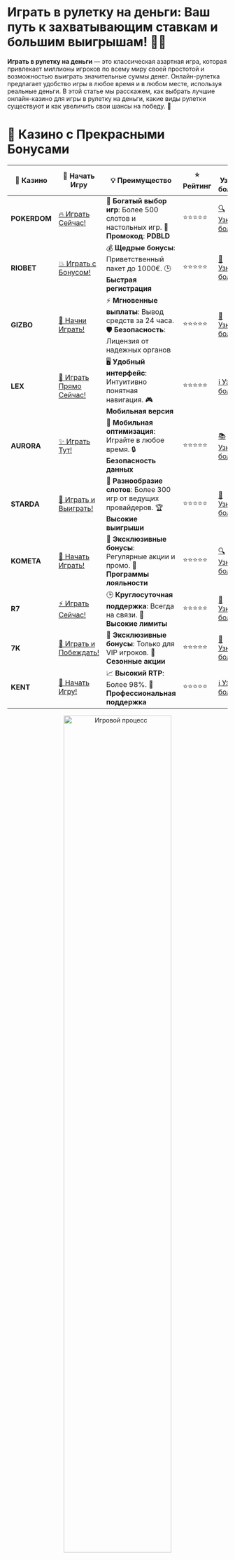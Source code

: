 # **Играть в рулетку на деньги: Ваш путь к захватывающим ставкам и большим выигрышам! 🎡💸**

**Играть в рулетку на деньги** — это классическая азартная игра, которая привлекает миллионы игроков по всему миру своей простотой и возможностью выиграть значительные суммы денег. Онлайн-рулетка предлагает удобство игры в любое время и в любом месте, используя реальные деньги. В этой статье мы расскажем, как выбрать лучшие онлайн-казино для игры в рулетку на деньги, какие виды рулетки существуют и как увеличить свои шансы на победу. 🌟

# 🌟 Казино с Прекрасными Бонусами

| 🎲 **Казино** | 🔗 **Начать Игру** | 💡 **Преимущество** | ⭐ **Рейтинг** | 🔗 **Узнать больше** | 🆕 **Новая информация** |
|--------------|---------------------|---------------------|----------------|----------------------|-------------------------|
| **POKERDOM**  | [🔥 Играть Сейчас!](https://brandplay.link/4k77v2yx) | 🎉 **Богатый выбор игр**: Более 500 слотов и настольных игр. 🎁 **Промокод**: **PDBLD** | ⭐⭐⭐⭐⭐ | [🔍 Узнать больше](https://brandplay.link/4k77v2yx) | 🏆 **Победители турниров** получают эксклюзивные подарки! |
| **RIOBET**    | [💥 Играть с Бонусом!](https://brandplay.link/7xBLTPyj) | 💰 **Щедрые бонусы**: Приветственный пакет до 1000€. 🕒 **Быстрая регистрация** | ⭐⭐⭐⭐⭐ | [📖 Узнать больше](https://brandplay.link/7xBLTPyj) | 💬 **Поддержка 24/7** для комфортной игры в любое время! |
| **GIZBO**     | [🚀 Начни Играть!](https://brandplay.link/bprXw4YV) | ⚡ **Мгновенные выплаты**: Вывод средств за 24 часа. 🛡️ **Безопасность**: Лицензия от надежных органов | ⭐⭐⭐⭐⭐ | [📝 Узнать больше](https://brandplay.link/bprXw4YV) | 🔒 **SSL-шифрование** для максимальной безопасности данных игроков. |
| **LEX**       | [💎 Играть Прямо Сейчас!](https://brandplay.link/zW4hdDFV) | 🖥️ **Удобный интерфейс**: Интуитивно понятная навигация. 🎮 **Мобильная версия** | ⭐⭐⭐⭐⭐ | [ℹ️ Узнать больше](https://brandplay.link/zW4hdDFV) | 📱 **Поддержка всех мобильных устройств** для удобства игры в любом месте. |
| **AURORA**    | [✨ Играть Тут!](https://10trafic-stat2.com/click/668546556bcc6313411604bd/6766/13032/subaccount) | 📱 **Мобильная оптимизация**: Играйте в любое время. 🔒 **Безопасность данных** | ⭐⭐⭐⭐⭐ | [📚 Узнать больше](https://10trafic-stat2.com/click/668546556bcc6313411604bd/6766/13032/subaccount) | 🌍 **Международная лицензия** на деятельность в разных странах. |
| **STARDА**    | [🎉 Играть и Выиграть!](https://brandplay.link/fB7xwRFL) | 🎰 **Разнообразие слотов**: Более 300 игр от ведущих провайдеров. 🏆 **Высокие выигрыши** | ⭐⭐⭐⭐⭐ | [🔎 Узнать больше](https://brandplay.link/fB7xwRFL) | 🎉 **Ежемесячные турниры** с крупными призами! |
| **KOMETA**    | [🎁 Начать Играть!](https://brandplay.link/8ZymQJV8) | 🎁 **Эксклюзивные бонусы**: Регулярные акции и промо. 🔄 **Программы лояльности** | ⭐⭐⭐⭐⭐ | [🔍 Узнать больше](https://brandplay.link/8ZymQJV8) | 🌟 **Персонализированные предложения** для долгосрочных игроков. |
| **R7**        | [⚡ Играть Сейчас!](https://brandplay.link/bMd3Yjsw) | 🕒 **Круглосуточная поддержка**: Всегда на связи. 💸 **Высокие лимиты** | ⭐⭐⭐⭐⭐ | [📖 Узнать больше](https://brandplay.link/bMd3Yjsw) | 🎯 **Рейтинг игроков** для лучших участников. |
| **7K**        | [🎯 Играть и Побеждать!](https://brandplay.link/BvQyFShp) | 🌟 **Эксклюзивные бонусы**: Только для VIP игроков. 🎉 **Сезонные акции** | ⭐⭐⭐⭐⭐ | [📝 Узнать больше](https://brandplay.link/BvQyFShp) | 🥇 **Особые привилегии** для постоянных игроков. |
| **KENT**      | [🔑 Начать Игру!](https://brandplay.link/Fv2WP3js) | 📈 **Высокий RTP**: Более 98%. 💼 **Профессиональная поддержка** | ⭐⭐⭐⭐⭐ | [ℹ️ Узнать больше](https://brandplay.link/Fv2WP3js) | 💬 **Поддержка на нескольких языках** для удобства игроков. |

<div align="center"> <img src="https://i.pinimg.com/originals/1d/b3/25/1db325483acbe642c6d4e6fdd73a4988.gif" alt="Игровой процесс" width="70%"> </div>
---

# 🚀 Быстрые Выигрыши и Поддержка

| 🎲 **Казино** | 🔗 **Начать Игру** | 💡 **Преимущество** | ⭐ **Рейтинг** | 🔗 **Узнать больше** | 🆕 **Новая информация** |
|--------------|---------------------|---------------------|----------------|----------------------|-------------------------|
| **GAMA**      | [🎯 Играть Прямо Сейчас!](https://brandplay.link/j6NMKsDz) | 🔍 **Интуитивный интерфейс**: Легкость использования. 🏅 **Престижные турниры** | ⭐⭐⭐⭐☆ | [🔎 Узнать больше](https://brandplay.link/j6NMKsDz) | 🏆 **Турниры с большими призами** каждый месяц. |
| **ONION**     | [💥 Играть и Выигрывать!](https://brandplay.link/zBGRVpQ9) | 🤑 **Низкие ставки**: Идеально для начинающих. 🔄 **Быстрые выводы** | ⭐⭐⭐⭐☆ | [🔍 Узнать больше](https://brandplay.link/zBGRVpQ9) | 🎮 **Казино для новичков** с простыми правилами. |
| **ЧЕМПИОН**   | [🏅 Играть в Турнире!](https://temon-gter.cfd/go/lRq?p80412p304504pcc44t17455) | 🏅 **Лояльная программа**: Награды за активность. 🎁 **Ежемесячные бонусы** | ⭐⭐⭐⭐☆ | [📖 Узнать больше](https://temon-gter.cfd/go/lRq?p80412p304504pcc44t17455) | 🥇 **Турниры и лояльность** — каждый шаг вознаграждается. |
| **VAVADA**    | [🚀 Играть Без Ожидания!](https://vavadapartner.pro/?promo=ea5c9275-6854-4505-94fc-95ab18221945-linkb2) | 🚀 **Быстрая регистрация**: Начните играть мгновенно. 🔐 **Безопасные транзакции** | ⭐⭐⭐⭐☆ | [📝 Узнать больше](https://vavadapartner.pro/?promo=ea5c9275-6854-4505-94fc-95ab18221945-linkb2) | 🏆 **Программа для новых игроков** с бонусами за регистрацию. |
| **FRIENDS**   | [🎉 Играть и Развлекаться!](https://gofriends.mba/linkb2) | 🤝 **Социальные игры**: Играйте с друзьями. 🌐 **Мультиплатформенность** | ⭐⭐⭐⭐☆ | [ℹ️ Узнать больше](https://gofriends.mba/linkb2) | 🎮 **Играйте с друзьями** и зарабатывайте бонусы за совместные действия. |
| **1WIN**      | [⚡ Играть и Выигрывать!](https://brandplay.link/smXVpBbG) | 🏆 **Спортивные ставки**: Широкий выбор видов спорта. 💵 **Высокие коэффициенты** | ⭐⭐⭐⭐☆ | [📚 Узнать больше](https://brandplay.link/smXVpBbG) | ⚽ **Бонусы на спортивные ставки** для активных игроков. |
| **DRIP**      | [💥 Играть Сразу!](https://drp-ircp01.com/c07e6a3db) | 🌐 **Инновационные игры**: Новейшие игровые технологии. 🛡️ **Высокая безопасность** | ⭐⭐⭐⭐☆ | [🔎 Узнать больше](https://drp-ircp01.com/c07e6a3db) | 🔧 **Инновационные функции** для удобства игры. |
| **JOYCASINO** | [🎰 Играть И Побеждать!](https://rpc30.call2me.pro/?/ru/registration?apkpop=0&partner=p24970p3291217pc98f) | 🎁 **Приятные бонусы**: Ежедневные акции и подарки. 🕹️ **Разнообразие игр** | ⭐⭐⭐⭐☆ | [🔍 Узнать больше](https://rpc30.call2me.pro/?/ru/registration?apkpop=0&partner=p24970p3291217pc98f) | 🎉 **Щедрые фриспины** для новых игроков. |
| **PLAYFORTUNA** | [🔥 Играть С Бонусом!](https://fortunapromo.net/alt/playfortuna/registration?0dc4a9362a71feb7e3f165fb8e766f70) | 🎉 **Регулярные акции**: Бонусы, фриспины и многое другое. 🏅 **Турниры** | ⭐⭐⭐⭐☆ | [📚 Узнать больше](https://fortunapromo.net/alt/playfortuna/registration?0dc4a9362a71feb7e3f165fb8e766f70) | 🎯 **Выгодные предложения** на популярные игры. |
| **SYKAA**     | [💸 Играть Сейчас!](https://s-two-way.com/?source=linkb2&pid=30697) | 💸 **Доступные ставки**: Идеально для новичков. 🎁 **Щедрые бонусы** | ⭐⭐⭐⭐☆ | [🔍 Узнать больше](https://s-two-way.com/?source=linkb2&pid=30697) | 💥 **Акции с большими бонусами** для новичков и опытных игроков. |

<div align="center"> <img src="https://i.pinimg.com/originals/1d/b3/25/1db325483acbe642c6d4e6fdd73a4988.gif" alt="Игровой процесс" width="70%"> </div>
---

# 💸 Казино с Привлекательными Программами Лояльности

| 🎲 **Казино** | 🔗 **Начать Игру** | 💡 **Преимущество** | ⭐ **Рейтинг** | 🔗 **Узнать больше** | 🆕 **Новая информация** |
|--------------|---------------------|---------------------|----------------|----------------------|-------------------------|
| **KOMETA**    | [🎯 Начни Играть!](https://brandplay.link/8ZymQJV8) | 🎁 **Эксклюзивные бонусы**: Регулярные акции и промо. 🔄 **Программы лояльности** | ⭐⭐⭐⭐⭐ | [🔍 Узнать больше](https://brandplay.link/8ZymQJV8) | 🌟 **Персонализированные предложения** для долгосрочных игроков. |
| **1Xslots**   | [🏅 Играть Прямо Сейчас!](https://brandplay.link/hSB1khtr) | 🎉 **Множество акций**: Еженедельные бонусы и турниры. 🛡️ **Безопасность** | ⭐⭐⭐⭐⭐ | [📚 Узнать больше](https://brandplay.link/hSB1khtr) | 🏅 **Награды за активность**: участники программы лояльности получают специальные привилегии. |
| **R7**        | [🚀 Играть Сейчас!](https://brandplay.link/bMd3Yjsw) | 🕒 **Круглосуточная поддержка**: Всегда на связи. 💸 **Высокие лимиты** | ⭐⭐⭐⭐⭐ | [📖 Узнать больше](https://brandplay.link/bMd3Yjsw) | 💬 **VIP-поддержка** для постоянных игроков с приоритетом. |


![Рулетка](https://schaeffers-cdn.s3.amazonaws.com/images/default-source/schaeffers-cdn-images/default-images/sectors/bigstock-roulette-gambling-concept-369012793.jpg?sfvrsn=493ad806_4)

## Что такое **рулетка на деньги**? 🤔

**Рулетка на деньги** — это онлайн-версия классической рулетки, где ставки делаются в реальных деньгах. Игра заключается в том, что игроки делают ставки на номера, цвета или диапазоны чисел, и дилер запускает шарик по вращающемуся колесу. Выигрыши определяются положением шарика после остановки колеса.

### Основные виды **рулетки на деньги** 🔑

1. **Европейская рулетка** 🇪🇺  
   Имеет 37 номеров (0-36) и одно зеленое поле с нулем. Более выгодна для игроков благодаря низкому преимуществу казино (2,7%).

2. **Американская рулетка** 🇺🇸  
   Включает дополнительное зеленое поле с двойным нулем (00), всего 38 номеров. Преимущество казино выше — 5,26%.

3. **Французская рулетка** 🇫🇷  
   Похожая на европейскую, но с дополнительными правилами "La Partage" или "En Prison", уменьшающими преимущество казино до 1,35%.

4. **Мини-рулетка** 🎡  
   Упрощенная версия с меньшим количеством номеров, обычно от 13 до 18.

## Почему стоит **играть в рулетку на деньги**? 🎯

### Преимущества рулетки на деньги 💎

1. **Возможность крупных выигрышей** 💰  
   Онлайн-рулетка предлагает джекпоты и крупные выплаты, которые могут значительно увеличить ваш банкролл.

2. **Разнообразие ставок** 🎯  
   Возможность делать разнообразные ставки — от простых (красное/черное) до сложных (точные номера).

3. **Удобство и доступность** 🕹️  
   Играть можно в любое время и в любом месте, используя компьютер или мобильное устройство.

4. **Высокие выплаты** 💸  
   В рулетке есть шансы на крупные выигрыши, особенно при ставках на редкие номера.

5. **Простота игры** 📚  
   Легко освоить правила и начать играть даже новичкам.

## ТОП-10 **лучших онлайн казино для рулетки на деньги** 2024 года 🏆

Мы собрали для вас список самых надежных и популярных онлайн-казино, которые предлагают отличные условия для игры в рулетку на деньги.

### 1. **Pokerdom** 🎲

**Pokerdom** — одно из самых популярных казино на постсоветском пространстве. Платформа предлагает широкий выбор рулеток, включая европейскую, американскую и французскую версии. Отличается удобным интерфейсом, быстрыми выплатами и регулярными акциями для игроков. **Pokerdom** имеет лицензию от надежного регулятора и использует современные технологии шифрования для защиты данных игроков.

### 2. **Riobet** 🎰

**Riobet** славится большим ассортиментом рулеток и высокими бонусами. Казино предлагает фриспины, бонусы на депозиты и кэшбэки, что делает игру еще более привлекательной. **Riobet** также обеспечивает быструю поддержку клиентов на русском языке и надежную систему безопасности, включая SSL-шифрование и лицензирование.

### 3. **Gizbo** 💥

**Gizbo** — идеальное казино для хайроллеров и тех, кто ищет крупные ставки и высокие коэффициенты. Здесь вы найдете множество рулеток с высокой отдачей и привлекательными бонусами. **Gizbo** славится быстрыми выплатами и надежной системой безопасности, что делает его одним из лучших выборов для российских игроков.

### 4. **LEX** 🔥

**LEX** — высококлассная платформа с разнообразными рулетками и отличными условиями для игроков. Казино предлагает бонусы на депозиты, фриспины и кэшбэки, а также надежную поддержку клиентов на русском языке. **LEX** отличается удобным интерфейсом и быстрыми выплатами, что делает его отличным выбором для игры в рулетку на реальные деньги.

### 5. **Aurora** 🌌

**Aurora** предлагает уникальные рулетки и захватывающие бонусные раунды. Казино известно своей красивой графикой, быстрыми выплатами и щедрыми бонусами для новых и постоянных игроков. **Aurora** также предоставляет широкий выбор платежных методов, включая популярные российские карты и электронные кошельки, и имеет лицензию от авторитетного регулятора.

### 6. **Starda** 💫

**Starda** — инновационное казино с современным дизайном и широким выбором рулеток. Здесь вы найдете новейшие рулетки, настольные игры и отличные бонусы, которые помогут увеличить ваш банкролл. **Starda** также предлагает удобные способы пополнения и вывода средств, а также надежную поддержку клиентов на русском языке.

### 7. **Kometa** 🌠

**Kometa** предлагает разнообразие рулеток и живых игр с крупье. Казино выделяется своими кэшбэками, бонусами на депозиты и удобным интерфейсом для игроков всех уровней. **Kometa** обеспечивает высокую скорость вывода средств и надежную поддержку клиентов, а также имеет лицензию от надежного регулятора.

### 8. **R7** 🚀

**R7** — это динамичное казино с быстрыми выплатами и разнообразными рулетками. Здесь вы найдете множество акций и бонусов, которые сделают вашу игру еще более прибыльной. **R7** также предлагает широкий выбор платежных методов и безопасную игровую среду, подтвержденную лицензией и сертификатами честности игр.

### 9. **7K** 🌟

**7K** — казино с высокими коэффициентами и быстрой выплатой выигрышей. Платформа предлагает щедрые бонусы на депозиты, фриспины и регулярные акции для активных игроков. **7K** также обеспечивает надежную защиту данных, использует сертифицированные RNG и имеет удобный интерфейс для комфортной игры.

### 10. **Kent** 🏅

**Kent** — надежное казино с множеством акций и быстрыми выплатами. Здесь вы найдете широкий выбор рулеток, слотов и других игр, а также привлекательные бонусы для новых и постоянных игроков. **Kent** предлагает удобные методы пополнения и вывода средств, включая популярные российские карты и электронные кошельки, и обладает лицензией от авторитетного регулятора.

## Как выбрать **лучшее онлайн казино для игры в рулетку на деньги**? 🎯

### 1. **Проверьте лицензии и безопасность** 🔐

Убедитесь, что казино имеет лицензию от авторитетного регулятора, такого как Malta Gaming Authority (MGA), UK Gambling Commission или другие признанные органы. Это гарантирует честность игр и защиту ваших личных данных. Лучшие казино используют современные технологии шифрования для обеспечения безопасности транзакций и данных игроков.

### 2. **Изучите ассортимент рулеток** 🎮

Честные казино предлагают разнообразие рулеток от ведущих разработчиков, таких как NetEnt, Microgaming, Playtech и других. Выбирайте платформу с любимыми версиями рулетки и новыми релизами, чтобы наслаждаться игрой каждый раз. Обратите внимание на наличие сертификатов честности для игровых автоматов.

### 3. **Оцените бонусные предложения** 🎁

Сравните бонусы и акции разных казино. Ищите приветственные бонусы, фриспины, кэшбэки и другие предложения, которые помогут увеличить ваш банкролл. Обратите внимание на условия отыгрыша и сроки действия бонусов. Честные казино предлагают прозрачные и понятные условия бонусов.

### 4. **Проверьте методы оплаты и вывода средств** 💳

Убедитесь, что казино поддерживает удобные для вас способы оплаты и вывода средств, такие как банковские карты (Visa, MasterCard), электронные кошельки (Yandex Money, Qiwi, WebMoney) и другие популярные методы. Быстрые и надежные методы вывода средств — признак честного казино.

### 5. **Обратите внимание на службу поддержки** 📞

Качественная служба поддержки — важный аспект любого казино. Убедитесь, что казино предоставляет круглосуточную поддержку через чат, электронную почту или телефон. Хорошая поддержка поможет быстро решить любые возникшие вопросы или проблемы.

## Советы для успешной игры в **рулетку на деньги** 🧠

1. **Управляйте своим банкроллом** 💼  
   Определите бюджет для игры и придерживайтесь его. Никогда не ставьте больше, чем можете позволить себе потерять.

2. **Используйте бонусы и акции** 🎉  
   Воспользуйтесь всеми доступными бонусами и акциями, чтобы увеличить свой банкролл и шансы на выигрыш.

3. **Изучайте стратегии рулетки** 📚  
   Хотя рулетка — игра на удачу, знание стратегий может помочь вам принимать более обоснованные решения и управлять своими ставками.

4. **Играйте ответственно** 🛡️  
   Азартные игры должны приносить удовольствие. Не позволяйте игре стать проблемой и всегда играйте ответственно.

## Часто задаваемые вопросы (FAQ) ❓

### 1. **Что такое рулетка на деньги?** 🎁

Рулетка на деньги — это онлайн-версия классической рулетки, где ставки делаются в реальных деньгах. Игроки могут выбирать из различных версий рулетки и делать ставки на номера, цвета или диапазоны чисел.

### 2. **Можно ли выиграть реальные деньги в рулетку на деньги?** 🤑

Да, в рулетку на деньги можно выиграть реальные деньги, делая ставки на реальные суммы. Однако важно играть ответственно и управлять своим банкроллом.

### 3. **Какие версии рулетки наиболее популярны?** 🎰

Наиболее популярны европейская, американская и французская рулетки. Европейская рулетка предпочтительнее из-за более низкого преимущества казино.

### 4. **Какие бонусы предлагают онлайн-казино для рулетки на деньги?** 🎁

Онлайн-казино предлагают различные бонусы, включая приветственные бонусы, фриспины, кэшбэки и бонусы за депозиты. Эти бонусы помогают увеличить ваш банкролл и шансы на выигрыш.

### 5. **Можно ли играть в рулетку на деньги на мобильных устройствах?** 📱

Да, большинство онлайн-казино предлагают мобильные версии своих платформ или приложения, что позволяет играть в рулетку на деньги на смартфонах и планшетах в любое время и в любом месте.

## Заключение: Начните **играть в рулетку на деньги** и выигрывайте уже сегодня! 🎉💸

**Играть в рулетку на деньги** — это отличный способ испытать удачу, получить удовольствие от игры и, возможно, выиграть крупные суммы. Выбирайте лучшие онлайн-казино из нашего списка, следуйте нашим советам и наслаждайтесь процессом игры. Удачи вам и больших выигрышей! 🍀🎰
